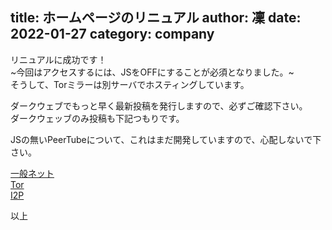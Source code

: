 title: ホームページのリニュアル
author: 凜
date: 2022-01-27
category: company
----
リニュアルに成功です！\
~今回はアクセスするには、JSをOFFにすることが必須となりました。~\
そうして、Torミラーは別サーバでホスティングしています。

ダークウェブでもっと早く最新投稿を発行しますので、必ずご確認下さい。\
ダークウェッブのみ投稿も下記つもりです。

JSの無いPeerTubeについて、これはまだ開発していますので、心配しないで下さい。

[一般ネット](https://technicalsuwako.moe/)\
[Tor](http://6qiatzlijtqo6giwvuhex5zgg3czzwrq5g6yick3stnn4xekw26zf7qd.onion/)\
[I2P](http://technicalsuwako.i2p/)

以上
